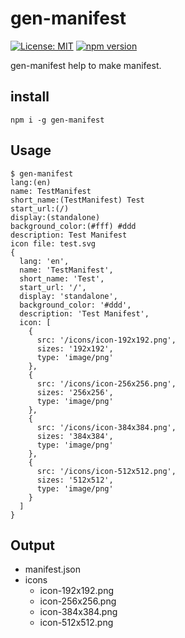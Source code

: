 # gen-manifest

[![License: MIT](https://img.shields.io/badge/License-MIT-yellow.svg)](https://opensource.org/licenses/MIT)
[![npm version](https://badge.fury.io/js/gen-manifest.svg)](https://badge.fury.io/js/gen-manifest)

gen-manifest help to make manifest.

## install

`npm i -g gen-manifest`

## Usage

```shell-session
$ gen-manifest
lang:(en)
name: TestManifest
short_name:(TestManifest) Test
start_url:(/)
display:(standalone)
background_color:(#fff) #ddd
description: Test Manifest
icon file: test.svg
{
  lang: 'en',
  name: 'TestManifest',
  short_name: 'Test',
  start_url: '/',
  display: 'standalone',
  background_color: '#ddd',
  description: 'Test Manifest',      
  icon: [
    {
      src: '/icons/icon-192x192.png',
      sizes: '192x192',
      type: 'image/png'
    },
    {
      src: '/icons/icon-256x256.png',
      sizes: '256x256',
      type: 'image/png'
    },
    {
      src: '/icons/icon-384x384.png',
      sizes: '384x384',
      type: 'image/png'
    },
    {
      src: '/icons/icon-512x512.png',
      sizes: '512x512',
      type: 'image/png'
    }
  ]
}
```

## Output

* manifest.json
* icons
  * icon-192x192.png
  * icon-256x256.png
  * icon-384x384.png
  * icon-512x512.png
